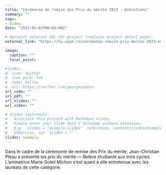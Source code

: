 ```yaml
---
title: "Cérémonie de remise des Prix du mérite 2023 - Entretiens"
summary: ""
tags:
- Video
date: "2023-05-02T00:00:00Z"

# Optional external URL for project (replaces project detail page).
external_link: "https://tv.uqam.ca/ceremonie-remise-prix-merite-2023-entretiens-partie-1"

image:
  caption: ""
  focal_point:

#links:
#- icon: twitter
#  icon_pack: fab
#  name: Follow
#  url: https://twitter.com/georgecushen
url_code: ""
url_pdf: ""
url_slides: ""
url_video: ""

# Slides (optional).
#   Associate this project with Markdown slides.
#   Simply enter your slide deck's filename without extension.
#   E.g. `slides = "example-slides"` references `content/slides/example-slides.md`.
#   Otherwise, set `slides = ""`.
slides: example
---
```


Dans le cadre de la cérémonie de remise des Prix du mérite, Jean-Christian Pleau a présenté les prix du mérite — Relève étudiante aux trois cycles. L’animatrice Marie-Soleil Michon s’est quant à elle entretenue avec les lauréats de cette catégorie.
